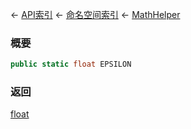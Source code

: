 ← [API索引](Api-Index) ← [命名空间索引](Namespace-Index) ← [MathHelper](VRageMath.MathHelper)

### 概要

```csharp
public static float EPSILON
```

### 返回

[float](https://docs.microsoft.com/en-us/dotnet/api/System.Single?view=netframework-4.6)

